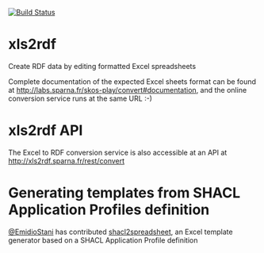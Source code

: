 [![Build Status](https://travis-ci.org/sparna-git/xls2rdf.svg?branch=master)](https://travis-ci.org/sparna-git/xls2rdf)

# xls2rdf
Create RDF data by editing formatted Excel spreadsheets

Complete  documentation of the expected Excel sheets format can be found at http://labs.sparna.fr/skos-play/convert#documentation, and the online conversion service runs at the same URL :-)

# xls2rdf API

The Excel to RDF conversion service is also accessible at an API at http://xls2rdf.sparna.fr/rest/convert

# Generating templates from SHACL Application Profiles definition

[@EmidioStani](https://github.com/EmidioStani) has contributed [shacl2spreadsheet](https://github.com/EmidioStani/shacl2spreadsheet), an Excel template generator based on a SHACL Application Profile definition
